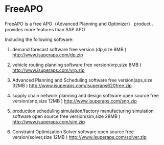 # FreeAPO
FreeAPO is a free APO（Advanced Planning and Optimizer） product ， provides more features than SAP APO

Including the following software:

1. demand forecast software free version (dp,size 8MB )
http://www.isuperaps.com/dp.zip

2. vehicle routing planning software free version(vrp,size 8MB )
http://www.isuperaps.com/vrp.zip

3. Advanced Planning and Scheduling software free version(aps,size 32MB )
http://www.isuperaps.com/isuperaps620free.zip

4. supply chain network planning and design software open source free version(snp,size 12MB )
http://www.isuperaps.com/snp.zip

5. production scheduling simulation/factory manufacturing simulation software open source free version(sim,size 28MB )
http://www.isuperaps.com/sim.zip

6. Constraint Optimization Solver software open source free version(solver,size 12MB )
http://www.isuperaps.com/solver.zip


